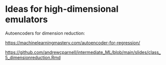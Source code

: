 # Ideas for high-dimensional emulators

Autoencoders for dimension reduction:  

https://machinelearningmastery.com/autoencoder-for-regression/  

https://github.com/andrewcparnell/intermediate_ML/blob/main/slides/class_5_dimensionreduction.Rmd  


